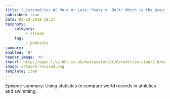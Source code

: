 ```yaml
---
title: "Listened to: WS More or Less: Peaty v. Bolt: Which is the greatest world record?"
published: true
date: 02-10-2019 19:27
taxonomy:
    category:
         - stream
    tag:
         - podcasts
summary:
enabled: '0'
header_image: '0'
theurl: http://open.live.bbc.co.uk/mediaselector/6/redir/version/2.0/mediaset/audio-nondrm-download/proto/http/vpid/p07nxcnd.mp3
image: artwork-resized.png
template: item
---
```

 
Episode summary: Using statistics to compare world records in athletics and swimming.
